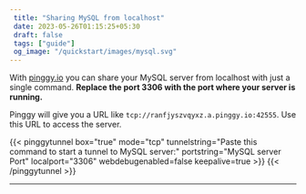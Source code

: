 ```yaml
---
 title: "Sharing MySQL from localhost" 
 date: 2023-05-26T01:15:25+05:30 
 draft: false 
 tags: ["guide"]
 og_image: "/quickstart/images/mysql.svg"
---
```


With [pinggy.io](https://pinggy.io) you can share your MySQL server from localhost with just a single command. **Replace the port 3306 with the port where your server is running.**

Pinggy will give you a URL like `tcp://ranfjyszvqyxz.a.pinggy.io:42555`. Use this URL to access the server.

{{< pinggytunnel box="true" mode="tcp" tunnelstring="Paste this command to start a tunnel to MySQL server:" portstring="MySQL server Port" localport="3306" webdebugenabled=false keepalive=true >}}
{{< /pinggytunnel >}}

<hr>
